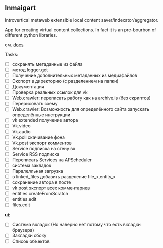 ## Inmaigart

Introvertical metaweb extensible local content saver/indexator/aggregator.

App for creating virtual content collections. In fact it is an pre-bourbon of different python libraries.

см. [docs](docs/ru/README.md)
<!--![lcms work scheme](readme/scheme.jpg)-->

Tasks:

- [ ] сохранять метаданные из файла
- [ ] метод logger.get
- [ ] Получение дополнительных метаданных из медиафайлов
- [ ] Экспорт в директорию (с разделением на папки)
- [ ] Документация
- [ ] Проверка реальных ссылок для vk
- [ ] Web.crawler: переписать работу как на archive.is (без скриптов)
- [ ] Перерисовать схему
- [ ] Web.crawler: Возможность для определённого сайта запускать определённые инструкции
- [ ] vk extended получение автора
- [ ] Vk.video
- [ ] Vk.audio
- [ ] Vk.poll скачивание фона
- [ ] Vk.post экспорт комментов
- [ ] Service подписка на стену вк
- [ ] Service RSS подписка
- [ ] Переписать Services на APScheduler
- [ ] система закладок
- [ ] Паралелльная загрузка
- [ ] в linked_files добавить разделение file_x,entity_x
- [ ] сохранение автора в посте
- [ ] vk post экспорт всех комментариев
- [ ] entities.createFromScratch
- [ ] entities.edit
- [ ] files.edit

**ui**:
- [ ] Система вкладок (Но наверно нет потому что есть вкладки браузера)
- [ ] Закладки сбоку
- [ ] Список объектов
